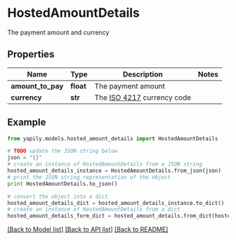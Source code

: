 # HostedAmountDetails

The payment amount and currency

## Properties
Name | Type | Description | Notes
------------ | ------------- | ------------- | -------------
**amount_to_pay** | **float** | The payment amount | 
**currency** | **str** | The [ISO 4217](https://www.xe.com/iso4217.php) currency code | 

## Example

```python
from yapily.models.hosted_amount_details import HostedAmountDetails

# TODO update the JSON string below
json = "{}"
# create an instance of HostedAmountDetails from a JSON string
hosted_amount_details_instance = HostedAmountDetails.from_json(json)
# print the JSON string representation of the object
print HostedAmountDetails.to_json()

# convert the object into a dict
hosted_amount_details_dict = hosted_amount_details_instance.to_dict()
# create an instance of HostedAmountDetails from a dict
hosted_amount_details_form_dict = hosted_amount_details.from_dict(hosted_amount_details_dict)
```
[[Back to Model list]](../README.md#documentation-for-models) [[Back to API list]](../README.md#documentation-for-api-endpoints) [[Back to README]](../README.md)


